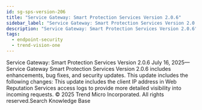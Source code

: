 ```yaml
---
id: sg-sps-version-206
title: "Service Gateway: Smart Protection Services Version 2.0.6"
sidebar_label: "Service Gateway: Smart Protection Services Version 2.0.6"
description: "Service Gateway: Smart Protection Services Version 2.0.6"
tags:
  - endpoint-security
  - trend-vision-one
---
```


 Service Gateway: Smart Protection Services Version 2.0.6 July 16, 2025—Service Gateway Smart Protection Services Version 2.0.6 includes enhancements, bug fixes, and security updates. This update includes the following changes: This update includes the client IP address in Web Reputation Services access logs to provide more detailed visibility into incoming requests. © 2025 Trend Micro Incorporated. All rights reserved.Search Knowledge Base